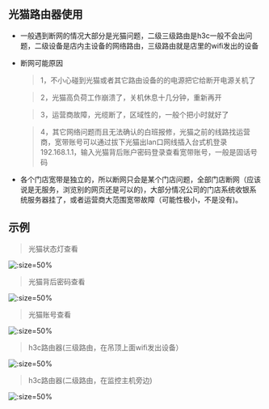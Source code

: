 ## 光猫路由器使用

* 一般遇到断网的情况大部分是光猫问题，二级三级路由是h3c一般不会出问题，二级设备是店内主设备的网络路由，三级路由就是店里的wifi发出的设备

* 断网可能原因

	> 1，不小心碰到光猫或者其它路由设备的的电源把它给断开电源关机了

	> 2，光猫高负荷工作崩溃了，关机休息十几分钟，重新再开

	> 3，运营商故障，光缆断了，区域性的，一般个把小时就好了

	> 4，其它网络问题而且无法确认的白班报修，光猫之前的线路找运营商，宽带账号可以通过拔下光猫出lan口网线插入台式机登录192.168.1.1，输入光猫背后账户密码登录查看宽带账号，一般是固话号码


* 各个门店宽带是独立的，所以断网只会是某个门店问题，全部门店断网（应该说是无服务，浏览别的网页还是可以的)，大部分情况公司的门店系统收银系统服务器挂了，或者运营商大范围宽带故障（可能性极小，不是没有)。

## 示例

> 光猫状态灯查看

![](https://gitcode.net/GaloisField/WORKFLOWS4COMPANY/-/raw/master/resources/pic/equipment/路由器光猫状态指示灯.jpeg ':size=50%')

> 光猫背后密码查看

![](https://gitcode.net/GaloisField/WORKFLOWS4COMPANY/-/raw/master/resources/pic/equipment/路由器光猫密码.jpeg ':size=50%')

> 光猫账号查看

![](https://gitcode.net/GaloisField/WORKFLOWS4COMPANY/-/raw/master/resources/pic/equipment/路由器光猫账号.jpeg ':size=50%')

> h3c路由器(三级路由，在吊顶上面wifi发出设备）

![](https://gitcode.net/GaloisField/WORKFLOWS4COMPANY/-/raw/master/resources/pic/equipment/路由器h3c无线.jpeg ':size=50%')

> h3c路由器(二级路由，在监控主机旁边)

![](https://gitcode.net/GaloisField/WORKFLOWS4COMPANY/-/raw/master/resources/pic/equipment/路由器h3c路由.jpeg ':size=50%')
